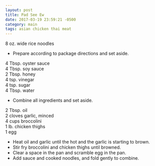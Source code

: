 ```yaml
---
layout: post
title: Pad See Ew
date: 2017-03-19 23:59:21 -0500
category: main
tags: asian chicken thai meat
---
```

8 oz. wide rice noodles  

  * Prepare according to package directions and set aside.

4 Tbsp. oyster sauce  
4 Tbsp. soy sauce  
2 Tbsp. honey  
4 tsp. vinegar  
4 tsp. sugar  
4 Tbsp. water  

  * Combine all ingredients and set aside.

2 Tbsp. oil  
2 cloves garlic, minced  
4 cups broccolini  
1 lb. chicken thighs  
1 egg  

  * Heat oil and garlic until the hot and the garlic is starting to brown.
  * Stir fry broccolini and chicken thighs until browned.
  * Clear a space in the pan and scramble egg in the pan.
  * Add sauce and cooked noodles, and fold gently to combine.

